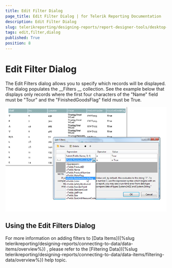 ```yaml
---
title: Edit Filter Dialog
page_title: Edit Filter Dialog | for Telerik Reporting Documentation
description: Edit Filter Dialog
slug: telerikreporting/designing-reports/report-designer-tools/desktop-designers/tools/edit-filter-dialog
tags: edit,filter,dialog
published: True
position: 8
---
```


# Edit Filter Dialog



The Edit Filters dialog allows you to specify which records will be displayed. The dialog populates the 
__Filters
__ collection. See the example below that displays only records where the first four characters of the "Name" field must be "Tour" and the "FinishedGoodsFlag" field must be True.


  
  ![](images/UI018.png)

## Using the Edit Filters Dialog

For more information on adding filters to 
[Data Items]({%slug telerikreporting/designing-reports/connecting-to-data/data-items/overview%})
, please refer to the 
[Filtering Data]({%slug telerikreporting/designing-reports/connecting-to-data/data-items/filtering-data/overview%})
 help topic.


